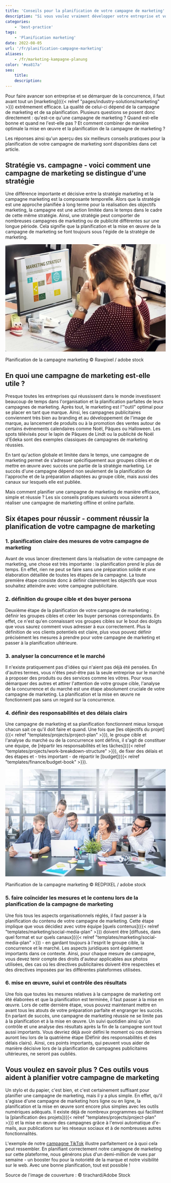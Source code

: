 ```yaml
---
title: 'Conseils pour la planification de votre campagne de marketing'
description: "Si vous voulez vraiment développer votre entreprise et vous démarquer de la concurrence, il vous faut avant tout une chose : un marketing extrêmement efficace. La qualité de ce dernier dépend de la campagne de marketing et de sa planification. Cela soulève plusieurs questions : qu'est-ce qu'une campagne de marketing ? Quand est-elle bonne et quand ne l'est-elle pas ? Et comment l'exécution et la planification de la campagne de marketing peuvent-elles être combinées de manière optimale ?"
categories:
    - 'best-practice'
tags:
    - 'Planification marketing'
date: 2022-08-05
url: '/fr/planification-campagne-marketing'
aliases:
    - /fr/marketing-kampagne-planung
color: '#ea817a'
seo:
    title:
    description:
---
```


Pour faire avancer son entreprise et se démarquer de la concurrence, il faut avant tout un [marketing]({{< relref "pages/industry-solutions/marketing" >}}) extrêmement efficace. La qualité de celui-ci dépend de la campagne de marketing et de sa planification. Plusieurs questions se posent donc directement : qu'est-ce qu'une campagne de marketing ? Quand est-elle bonne et quand ne l'est-elle pas ? Et comment combiner de manière optimale la mise en œuvre et la planification de la campagne de marketing ?

Les réponses ainsi qu'un aperçu des six meilleurs conseils pratiques pour la planification de votre campagne de marketing sont disponibles dans cet article.

## Stratégie vs. campagne - voici comment une campagne de marketing se distingue d'une stratégie

Une différence importante et décisive entre la stratégie marketing et la campagne marketing est la composante temporelle. Alors que la stratégie est une approche planifiée à long terme pour la réalisation des objectifs marketing, la campagne est une action limitée dans le temps dans le cadre de cette même stratégie. Ainsi, une stratégie peut comporter de nombreuses campagnes de marketing ou de publicité différentes sur une longue période. Cela signifie que la planification et la mise en œuvre de la campagne de marketing se font toujours sous l'égide de la stratégie de marketing.

![Une collaboratrice prend en charge la planification des campagnes de marketing.](Marketing-Kampagne-Planung_AdobeStock_101585925-711x474.jpg)

Planification de la campagne marketing © Rawpixel / adobe stock

## En quoi une campagne de marketing est-elle utile ?

Presque toutes les entreprises qui réussissent dans le monde investissent beaucoup de temps dans l'organisation et la planification parfaites de leurs campagnes de marketing. Après tout, le marketing est l'"outil" optimal pour se placer en tant que marque. Ainsi, les campagnes publicitaires conviennent très bien au branding et au développement de l'image de marque, au lancement de produits ou à la promotion des ventes autour de certains événements calendaires comme Noël, Pâques ou Halloween. Les spots télévisés pour le lapin de Pâques de Lindt ou la publicité de Noël d'Edeka sont des exemples classiques de campagnes de marketing réussies.

En tant qu'action globale et limitée dans le temps, une campagne de marketing permet de s'adresser spécifiquement aux groupes cibles et de mettre en œuvre avec succès une partie de la stratégie marketing. Le succès d'une campagne dépend non seulement de la planification de l'approche et de la préparation adaptées au groupe cible, mais aussi des canaux sur lesquels elle est publiée.

Mais comment planifier une campagne de marketing de manière efficace, simple et réussie ? Les six conseils pratiques suivants vous aideront à réaliser une campagne de marketing offline et online parfaite.

## Six étapes pour réussir - comment réussir la planification de votre campagne de marketing

### 1\. planification claire des mesures de votre campagne de marketing

Avant de vous lancer directement dans la réalisation de votre campagne de marketing, une chose est très importante : la planification prend le plus de temps. En effet, rien ne peut se faire sans une préparation solide et une élaboration détaillée de toutes les étapes de la campagne. La toute première étape consiste donc à définir clairement les objectifs que vous souhaitez atteindre avec votre campagne publicitaire.

### 2\. définition du groupe cible et des buyer persona

Deuxième étape de la planification de votre campagne de marketing : définir les groupes cibles et créer les buyer personas correspondants. En effet, ce n'est qu'en connaissant vos groupes cibles sur le bout des doigts que vous saurez comment vous adresser à eux correctement. Plus la définition de vos clients potentiels est claire, plus vous pouvez définir précisément les mesures à prendre pour votre campagne de marketing et passer à la planification ultérieure.

### 3\. analyser la concurrence et le marché

Il n'existe pratiquement pas d'idées qui n'aient pas déjà été pensées. En d'autres termes, vous n'êtes peut-être pas la seule entreprise sur le marché à proposer des produits ou des services comme les vôtres. Pour vous démarquer des autres et attirer l'attention de votre groupe cible, l'analyse de la concurrence et du marché est une étape absolument cruciale de votre campagne de marketing. La planification et la mise en œuvre ne fonctionnent pas sans un regard sur la concurrence.

### 4\. définir des responsabilités et des délais clairs

Une campagne de marketing et sa planification fonctionnent mieux lorsque chacun sait ce qu'il doit faire et quand. Une fois que [les objectifs du projet]({{< relref "templates/projects/project-plan" >}}), le groupe cible et l'analyse du marché ou de la concurrence sont définis, il s'agit de constituer une équipe, de [répartir les responsabilités et les tâches]({{< relref "templates/projects/work-breakdown-structure" >}}), de fixer des délais et des étapes et - très important - de répartir le [budget]({{< relref "templates/finance/budget-book" >}}).

![L'équipe marketing discute de la procédure de planification des campagnes.](Marketing-Kampagne-Planung_AdobeStock_216876303-711x474.jpg)

Planification de la campagne marketing © REDPIXEL / adobe stock

### 5\. faire coïncider les mesures et le contenu lors de la planification de la campagne de marketing

Une fois tous les aspects organisationnels réglés, il faut passer à la planification du contenu de votre campagne de marketing. Cette étape implique que vous décidiez avec votre équipe [quels contenus]({{< relref "templates/marketing/social-media-plan" >}}) doivent être [diffusés, dans quel format et sur quels canaux]({{< relref "templates/marketing/social-media-plan" >}}) - en gardant toujours à l'esprit le groupe cible, la concurrence et le marché. Les aspects juridiques sont également importants dans ce contexte. Ainsi, pour chaque mesure de campagne, vous devez tenir compte des droits d'auteur applicables aux photos utilisées, des cas où les directives publicitaires doivent être respectées et des directives imposées par les différentes plateformes utilisées.

### 6\. mise en œuvre, suivi et contrôle des résultats

Une fois que toutes les mesures relatives à la campagne de marketing ont été élaborées et que la planification est terminée, il faut passer à la mise en œuvre. Lors de cette dernière étape, vous pouvez maintenant mettre en avant tous les atouts de votre préparation parfaite et engranger les succès. En parlant de succès, une campagne de marketing réussie ne se limite pas à la planification et à la mise en œuvre. Un suivi quotidien ainsi qu'un contrôle et une analyse des résultats après la fin de la campagne sont tout aussi importants. Vous devriez déjà avoir défini le moment où ces derniers auront lieu lors de la quatrième étape (Définir des responsabilités et des délais clairs). Ainsi, ces points importants, qui peuvent vous aider de manière décisive lors de la planification de campagnes publicitaires ultérieures, ne seront pas oubliés.

## Vous voulez en savoir plus ? Ces outils vous aident à planifier votre campagne de marketing

Un stylo et du papier, c'est bien, et c'est certainement suffisant pour planifier une campagne de marketing, mais il y a plus simple. En effet, qu'il s'agisse d'une campagne de marketing hors ligne ou en ligne, la planification et la mise en œuvre sont encore plus simples avec les outils numériques adéquats. Il existe déjà de nombreux programmes qui facilitent la [planification des projets]({{< relref "templates/projects/project-plan" >}}) et la mise en œuvre des campagnes grâce à l'envoi automatique d'e-mails, aux publications sur les réseaux sociaux et à de nombreuses autres fonctionnalités.

L'exemple de notre [campagne TikTok](https://t3n.de/consent?redirecturl=%2Fnews%2Fseatable-tiktok-case-study-1477428%2F) illustre parfaitement ce à quoi cela peut ressembler. En planifiant correctement notre campagne de marketing sur cette plateforme, nous générons plus d'un demi-million de vues par semaine - un booster fou pour la notoriété de la marque et notre visibilité sur le web. Avec une bonne planification, tout est possible !

Source de l'image de couverture : © tirachard/Adobe Stock
